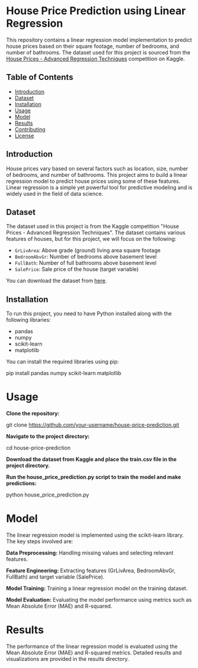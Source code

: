 # House Price Prediction using Linear Regression

This repository contains a linear regression model implementation to predict house prices based on their square footage, number of bedrooms, and number of bathrooms. The dataset used for this project is sourced from the [House Prices - Advanced Regression Techniques](https://www.kaggle.com/c/house-prices-advanced-regression-techniques/data) competition on Kaggle.

## Table of Contents
- [Introduction](#introduction)
- [Dataset](#dataset)
- [Installation](#installation)
- [Usage](#usage)
- [Model](#model)
- [Results](#results)
- [Contributing](#contributing)
- [License](#license)

## Introduction
House prices vary based on several factors such as location, size, number of bedrooms, and number of bathrooms. This project aims to build a linear regression model to predict house prices using some of these features. Linear regression is a simple yet powerful tool for predictive modeling and is widely used in the field of data science.

## Dataset
The dataset used in this project is from the Kaggle competition "House Prices - Advanced Regression Techniques". The dataset contains various features of houses, but for this project, we will focus on the following:
- `GrLivArea`: Above grade (ground) living area square footage
- `BedroomAbvGr`: Number of bedrooms above basement level
- `FullBath`: Number of full bathrooms above basement level
- `SalePrice`: Sale price of the house (target variable)

You can download the dataset from [here](https://www.kaggle.com/c/house-prices-advanced-regression-techniques/data).

## Installation
To run this project, you need to have Python installed along with the following libraries:
- pandas
- numpy
- scikit-learn
- matplotlib

You can install the required libraries using pip:

pip install pandas numpy scikit-learn matplotlib

<h1><b>Usage</b></h1>

**Clone the repository:**

git clone https://github.com/your-username/house-price-prediction.git

**Navigate to the project directory:**

cd house-price-prediction

**Download the dataset from Kaggle and place the train.csv file in the project directory.**

**Run the house_price_prediction.py script to train the model and make predictions:**

python house_price_prediction.py

<h1><b>Model</b></h1>

The linear regression model is implemented using the scikit-learn library. The key steps involved are:

**Data Preprocessing:** Handling missing values and selecting relevant features.

**Feature Engineering:** Extracting features (GrLivArea, BedroomAbvGr, FullBath) and target variable (SalePrice).

**Model Training:** Training a linear regression model on the training dataset.

**Model Evaluation:** Evaluating the model performance using metrics such as Mean Absolute Error (MAE) and R-squared.

<h1><b>Results</b></h1>

The performance of the linear regression model is evaluated using the Mean Absolute Error (MAE) and R-squared metrics. Detailed results and visualizations are provided in the results directory.

